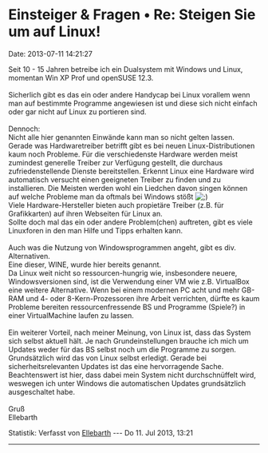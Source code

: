 Einsteiger & Fragen • Re: Steigen Sie um auf Linux!
===================================================

Date: 2013-07-11 14:21:27

Seit 10 - 15 Jahren betreibe ich ein Dualsystem mit Windows und Linux,
momentan Win XP Prof und openSUSE 12.3.\
\
Sicherlich gibt es das ein oder andere Handycap bei Linux vorallem wenn
man auf bestimmte Programme angewiesen ist und diese sich nicht einfach
oder gar nicht auf Linux zu portieren sind.\
\
Dennoch:\
Nicht alle hier genannten Einwände kann man so nicht gelten lassen.\
Gerade was Hardwaretreiber betrifft gibt es bei neuen
Linux-Distributionen kaum noch Probleme. Für die verschiedenste Hardware
werden meist zumindest generelle Treiber zur Verfügung gestellt, die
durchaus zufriedenstellende Dienste bereitstellen. Erkennt Linux eine
Hardware wird automatisch versucht einen geeigneten Treiber zu finden
und zu installieren. Die Meisten werden wohl ein Liedchen davon singen
können auf welche Probleme man da oftmals bei Windows stößt
![;)](http://forum.suma-ev.de/images/smilies/icon_e_wink.gif "Zwinkern")\
Viele Hardware-Hersteller bieten auch propietäre Treiber (z.B. für
Grafikkarten) auf ihren Webseiten für Linux an.\
Sollte doch mal das ein oder andere Problem(chen) auftreten, gibt es
viele Linuxforen in den man Hilfe und Tipps erhalten kann.\
\
Auch was die Nutzung von Windowsprogrammen angeht, gibt es div.
Alternativen.\
Eine dieser, WINE, wurde hier bereits genannt.\
Da Linux weit nicht so ressourcen-hungrig wie, insbesondere neuere,
Windowsversionen sind, ist die Verwendung einer VM wie z.B. VirtualBox
eine weitere Alternative. Wenn bei einem modernen PC acht und mehr
GB-RAM und 4- oder 8-Kern-Prozessoren ihre Arbeit verrichten, dürfte es
kaum Probleme bereiten ressourcenfressende BS und Programme (Spiele?) in
einer VirtualMachine laufen zu lassen.\
\
Ein weiterer Vorteil, nach meiner Meinung, von Linux ist, dass das
System sich selbst aktuell hält. Je nach Grundeinstellungen brauche ich
mich um Updates weder für das BS selbst noch um die Programme zu sorgen.
Grundsätzlich wird das von Linux selbst erledigt. Gerade bei
sicherheitsrelevanten Updates ist das eine hervorragende Sache.
Beachtenswert ist hier, dass dabei mein System nicht durchschnüffelt
wird, weswegen ich unter Windows die automatischen Updates grundsätzlich
ausgeschaltet habe.\
\
Gruß\
Ellebarth

Statistik: Verfasst von
[Ellebarth](http://forum.suma-ev.de/memberlist.php?mode=viewprofile&u=101)
--- Do 11. Jul 2013, 13:21

------------------------------------------------------------------------
